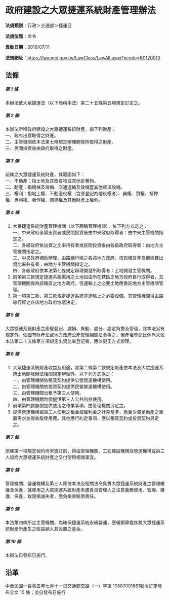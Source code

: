 # 政府建設之大眾捷運系統財產管理辦法




**法規類別**：行政＞交通部＞捷運目

**法規位階**：命令

**異動日期**：2016/07/11  

**法規網址**：https://law.moj.gov.tw/LawClass/LawAll.aspx?pcode=K0120013



## 法條
##### 第 1 條
本辦法依大眾捷運法（以下簡稱本法）第二十五條第五項規定訂定之。

##### 第 2 條
本辦法所稱政府建設之大眾捷運系統財產，指下列財產：  
一、政府出資取得之財產。  
二、主管機關依本法第七條規定辦理開發所取得之財產。  
三、民間投資後由政府取得之財產。

##### 第 3 條
前條之大眾捷運系統財產，其範圍如下：  
一、不動產：指土地及其改良物或其他定著物。  
二、動產：指機械及設備、交通運輸及設備暨其他雜項設備。  
三、權利：指地上權、不動產役權（含原登記為地役權者）、典權、質權、抵押權、專利權、著作權、商標權及其他財產上權利。

##### 第 4 條
1. 大眾捷運系統財產管理機關（以下簡稱管理機關），依下列方式定之：  
一、中央政府全額出資者或民間投資後由中央政府取得者：由中央主管機關指定之。  
二、各級政府依出資之比率持有者或民間投資後由各級政府取得者：由地方主管機關指定之。  
三、中央政府補助辦理，由路線行經之各該地方政府，按自償及非自償經費出資比率共有者：由地方主管機關指定之。  
四、各級政府依本法第七條規定辦理開發所取得者：土地開發主管機關。
1. 前項第三款規定捷運系統需用之土地如由所在轄區之地方政府自行取得者，其管理機關得為該轄區之地方政府。但運輸上之必要土地應委託地方主管機關管理。
1. 第一項第二款、第三款規定捷運系統非運輸上之必要設備，其管理機關得由路線行經之各該地方政府協議決定。

##### 第 5 條
大眾捷運系統財產之產權登記、減損、異動、處分、設定負擔及管理，除本法另有規定外，依國有財產法或地方政府公產管理相關法令為之。但產權登記比例尚未依本法第二十五條第三項規定出資比率登記者，應以更正方式辦理。

##### 第 6 條
1. 大眾捷運系統財產收益及用途，除第二條第二款規定財產依本法及大眾捷運系統土地開發辦法相關規定辦理外，以下列方式為之：  
一、由管理機關依租賃契約提供公營營運機構使用。  
二、由管理機關依投資契約提供民營營運機構使用。  
三、由管理機關出租予第三人使用。  
四、由管理機關無償提供第三人公共利益使用。
1. 前項第四款無償提供使用之作業事項，由管理機關另定之。
1. 提供營運機構或第三人使用之租金或權利金之計算基準，應至少滿足動產之重置需求並得收取使用費。其他應行約定事項，應以租賃契約或投資契約另定之。

##### 第 7 條
前條第一項規定契約尚未簽訂前，得由管理機關、工程建設機構及營運機構或第三人協商大眾捷運系統財產之交付使用相關事宜。

##### 第 8 條
管理機關、營運機構及第三人應依本法及相關法令負責大眾捷運系統財產之管理維護及保養，就使用之大眾捷運系統財產未盡善良管理人之注意義務使用、管理、維護、保養，致毀損滅失者，應負損害賠償責任。

##### 第 9 條
本法第四條所定主管機關，為確保捷運系統永續營運，應循預算程序將大眾捷運系統財產所產生之收益納入其設置之基金。

##### 第 10 條
本辦法自發布日施行。

## 沿革
中華民國一百零五年七月十一日交通部交路（一）字第 10587001861號令訂定發布全文 10 條；並自發布日施行
